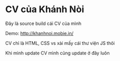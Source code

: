 # CV của Khánh Nòi

Đây là source build cái CV của mình

Demo: http://khanhnoi.mobie.in/

CV chỉ là HTML, CSS vs xài mấy cái thư viện JS thôi

Khi mình update CV mình cũng update ở đây luôn
